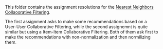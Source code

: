 This folder contains the assignment resolutions for the [Nearest Neighbors Collaoorative Filtering](https://www.coursera.org/learn/collaborative-filtering/home/welcome).

The first assignment asks to make some recommendations based on a User-User Collaborative Filtering, while the second assignemnt is quite similar but using a Item-Item Collaborative Filtering.
Both of them ask first to make the recommendations with non-normalization and then normilizing them.

